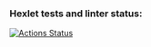 ### Hexlet tests and linter status:
[![Actions Status](https://github.com/Weloza/frontend-project-12/actions/workflows/hexlet-check.yml/badge.svg)](https://github.com/Weloza/frontend-project-12/actions)